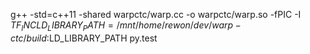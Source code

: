 g++ -std=c++11 -shared warpctc/warp.cc -o warpctc/warp.so -fPIC -I $TF_INC
LD_LIBRARY_PATH=/mnt/home/rewon/dev/warp-ctc/build:$LD_LIBRARY_PATH py.test
